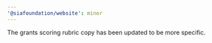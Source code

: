 ```yaml
---
'@siafoundation/website': minor
---
```


The grants scoring rubric copy has been updated to be more specific.
